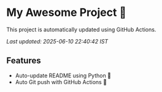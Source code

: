 # My Awesome Project 🚀

This project is automatically updated using GitHub Actions.

_Last updated: 2025-06-10 22:40:42 IST_

## Features
- Auto-update README using Python 🐍
- Auto Git push with GitHub Actions 🤖
